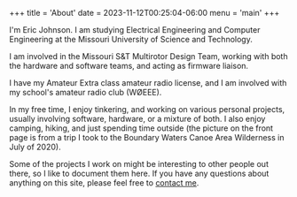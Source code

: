 +++
title = 'About'
date = 2023-11-12T00:25:04-06:00
menu = 'main'
+++

I'm Eric Johnson. I am studying Electrical Engineering and Computer Engineering at the Missouri University of Science and Technology.

I am involved in the Missouri S&T Multirotor Design Team, working with both the hardware and software teams, and acting as firmware liaison.

I have my Amateur Extra class amateur radio license, and I am involved with my school's amateur radio club (WØEEE).

In my free time, I enjoy tinkering, and working on various personal projects, usually involving software, hardware, or a mixture of both. I also enjoy camping, hiking, and just spending time outside (the picture on the front page is from a trip I took to the Boundary Waters Canoe Area Wilderness in July of 2020).

Some of the projects I work on might be interesting to other people out there, so I like to document them here. If you have any questions about anything on this site, please feel free to [contact me](/contact/).
